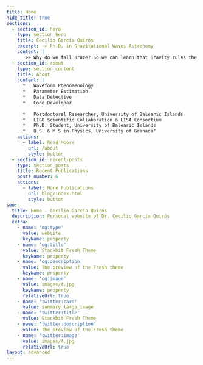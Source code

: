 ```yaml
---
title: Home
hide_title: true
sections:
  - section_id: hero
    type: section_hero
    title: Cecilio García Quirós
    excerpt: -> Ph.D. in Gravitational Waves Astronomy
    content: |
       >> Why do we fall Bruce? So we can learn that Gravity rules the world
  - section_id: about
    type: section_content
    title: About
    content: |
      *   Waveform Phenomenology
      *   Parameter Estimation
      *   Data Detective    
      *   Code Developer  
          
      *   Postdoctoral Researcher, University of Balearic Islands
      *   LIGO Scientific Collaboration & LISA Consortium
      *   Ph.D. Student, University of Balearic Islands
      *   B.S. & M.S in Physics, University of Granada"
    actions:
      - label: Read Moore
        url: /about
        style: button
  - section_id: recent-posts
    type: section_posts
    title: Recent Publications
    posts_number: 6
    actions:
      - label: More Publications
        url: blog/index.html
        style: button
seo:
  title: Home - Cecilio García Quirós
  description: Personal website of Dr. Cecilio García Quirós
  extra:
    - name: 'og:type'
      value: website
      keyName: property
    - name: 'og:title'
      value: Stackbit Fresh Theme
      keyName: property
    - name: 'og:description'
      value: The preview of the Fresh theme
      keyName: property
    - name: 'og:image'
      value: images/4.jpg
      keyName: property
      relativeUrl: true
    - name: 'twitter:card'
      value: summary_large_image
    - name: 'twitter:title'
      value: Stackbit Fresh Theme
    - name: 'twitter:description'
      value: The preview of the Fresh theme
    - name: 'twitter:image'
      value: images/4.jpg
      relativeUrl: true
layout: advanced
---
```

